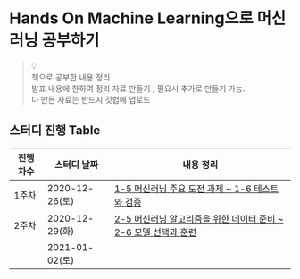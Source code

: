 # Hands On Machine Learning으로 머신러닝 공부하기

> 💡 <br/>
책으로 공부한 내용 정리 <br/>
발표 내용에 한하여 정리 자료 만들기 , 필요시  추가로 만들기 가능.<br/>
다 만든 자료는 반드시 깃헙에 업로드

## 스터디 진행 Table

| 진행차수 | 스터디 날짜    | 내용 정리                                                    |
| -------- | -------------- | ------------------------------------------------------------ |
| 1주차    | 2020-12-26(토) | [1-5 머신러닝 주요 도전 과제 ~ 1-6 테스트와 검증](https://github.com/Juhee-Jeong-SW/hands_on_ML/blob/main/CH1.%20%ED%95%9C%EB%88%88%EC%97%90%20%EB%B3%B4%EB%8A%94%20%EB%A8%B8%EC%8B%A0%EB%9F%AC%EB%8B%9D.md) |
| 2주차    | 2020-12-29(화) | [2-5 머신러닝 알고리즘을 위한 데이터 준비 ~ 2-6 모델 선택과 훈련](https://github.com/Juhee-Jeong-SW/hands_on_ML/blob/main/ch2.%20%EB%A8%B8%EC%8B%A0%EB%9F%AC%EB%8B%9D%20start%20to%20end.ipynb)                                                             |
|          | 2021-01-02(토) |                                                              |

